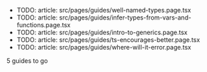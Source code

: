 - TODO: article: src/pages/guides/well-named-types.page.tsx
- TODO: article: src/pages/guides/infer-types-from-vars-and-functions.page.tsx
- TODO: article: src/pages/guides/intro-to-generics.page.tsx
- TODO: article: src/pages/guides/ts-encourages-better.page.tsx
- TODO: article: src/pages/guides/where-will-it-error.page.tsx

5 guides to go
